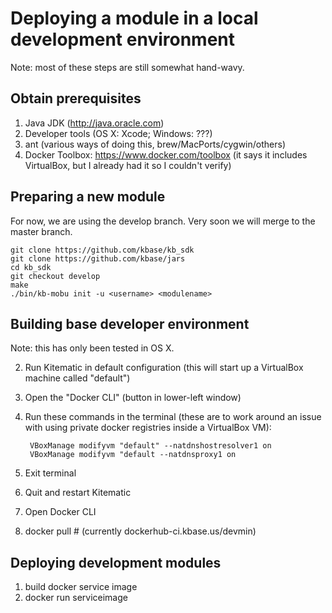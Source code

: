 # Deploying a module in a local development environment

Note: most of these steps are still somewhat hand-wavy.

## Obtain prerequisites

1. Java JDK (http://java.oracle.com)
2. Developer tools (OS X: Xcode; Windows: ???)
2. ant (various ways of doing this, brew/MacPorts/cygwin/others)
3. Docker Toolbox: https://www.docker.com/toolbox (it says it includes VirtualBox, but I already had it so I couldn't verify)

## Preparing a new module

For now, we are using the develop branch.  Very soon we will merge to the master branch.

    git clone https://github.com/kbase/kb_sdk
    git clone https://github.com/kbase/jars
    cd kb_sdk
    git checkout develop
    make
    ./bin/kb-mobu init -u <username> <modulename>

## Building base developer environment

Note: this has only been tested in OS X.

2. Run Kitematic in default configuration (this will start up a VirtualBox machine called "default")
3. Open the "Docker CLI" (button in lower-left window)
4. Run these commands in the terminal (these are to work around an issue with using private docker registries inside a VirtualBox VM):

        VBoxManage modifyvm "default" --natdnshostresolver1 on
        VBoxManage modifyvm "default --natdnsproxy1 on
6. Exit terminal
7. Quit and restart Kitematic
8. Open Docker CLI
9. docker pull <baseimage>  # (currently dockerhub-ci.kbase.us/devmin)

## Deploying development modules

1. build docker service image
2. docker run serviceimage
